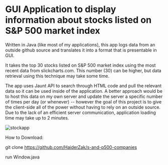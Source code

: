 # GUI Application to display information about stocks listed on S&P 500 market index
Written in Java (like most of my applications), this app logs data from an outside github source and translates it into a format that is presentable in GUI. 

It takes the top 30 stocks listed on S&P 500 market index using the most recent data from slickcharts.com. This number (30) can be higher, but data retrieval using this technique may take some time.

The app uses Jaunt API to search through HTML code and pull the relevant data so it can be used inside of the application. A better approach would be to host this data on my own server and update the server a specific number of times per day (or whenever) -- however the goal of this project is to give the client-side all of the power without having to rely on an outside source. Due to the lack of an efficient server communication, application loading time may take up to 2 minutes.

![stockapp](https://user-images.githubusercontent.com/37321974/111689760-d3396c00-8802-11eb-91f2-7692f2f85788.PNG)

How to Download:

git clone https://github.com/HaiderZak/s-and-p500-companies

run Window.java
